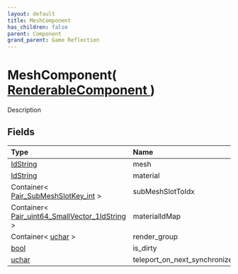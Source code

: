 ```yaml
---
layout: default
title: MeshComponent
has_children: false
parent: Component
grand_parent: Game Reflection
---
```

# MeshComponent( [ RenderableComponent ](/riftbreaker-wiki/docs/game-reflection/components/renderable_component/) )
Description 

## Fields

| Type | Name |
|:----------|:--------------|
| [IdString](/riftbreaker-wiki/docs/game-reflection/components/id_string/) | mesh |
| [IdString](/riftbreaker-wiki/docs/game-reflection/components/id_string/) | material |
| Container< [Pair_SubMeshSlotKey_int](/riftbreaker-wiki/docs/game-reflection/classes/pair__sub_mesh_slot_key_int/) > | subMeshSlotToIdx |
| Container< [Pair_uint64_SmallVector_1IdString](/riftbreaker-wiki/docs/game-reflection/classes/pair_uint64__small_vector_1_id_string/) > | materialIdMap |
| Container< [uchar](/riftbreaker-wiki/docs/game-reflection/enums/uchar/) > | render_group |
| [bool](/riftbreaker-wiki/docs/game-reflection/components/bool/) | is_dirty |
| [uchar](/riftbreaker-wiki/docs/game-reflection/enums/uchar/) | teleport_on_next_synchronize |

